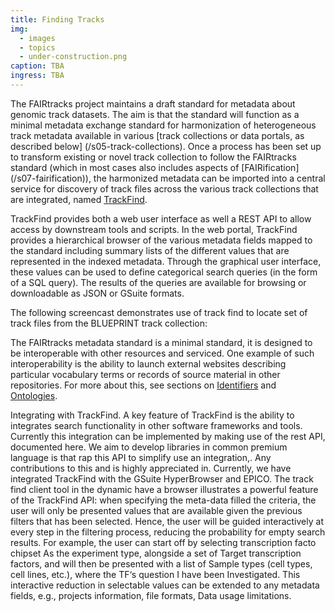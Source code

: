 ```yaml
---
title: Finding Tracks
img:
  - images
  - topics
  - under-construction.png
caption: TBA
ingress: TBA
---
```


The FAIRtracks project maintains a draft standard for metadata about genomic track datasets. The aim
is that the standard will function as a minimal metadata exchange standard for harmonization of
heterogeneous track metadata available in various [track collections or data portals, as described
below] (/s05-track-collections). Once a process has been set up to transform existing or novel track
collection to follow the FAIRtracks standard (which in most cases also includes aspects of
[FAIRification] (/s07-fairification)), the harmonized metadata can be imported into a central
service for discovery of track files across the various track collections that are integrated, named
[TrackFind](/pages/servicesrvices#trackfind).

TrackFind provides both a web user interface as well a REST API to allow access by downstream tools
and scripts. In the web portal, TrackFind provides a hierarchical browser of the various metadata
fields mapped to the standard including summary lists of the different values that are represented
in the indexed metadata. Through the graphical user interface, these values can be used to define
categorical search queries (in the form of a SQL query). The results of the queries are available
for browsing or downloadable as JSON or GSuite formats.

The following screencast demonstrates use of track find to locate set of track files from the
BLUEPRINT track collection:

The FAIRtracks metadata standard is a minimal standard, it is designed to be interoperable with
other resources and serviced. One example of such interoperability is the ability to launch external
websites describing particular vocabulary terms or records of source material in other repositories.
For more about this, see sections on [Identifiers](/topics-08-identifiers) and
[Ontologies](topics-09-ontologies).

Integrating with TrackFind. A key feature of TrackFind is the ability to integrates search
functionality in other software frameworks and tools. Currently this integration can be implemented
by making use of the rest API, documented here. We aim to develop libraries in common premium
language is that rap this API to simplify use an integration,. Any contributions to this and is
highly appreciated in. Currently, we have integrated TrackFind with the GSuite HyperBrowser and
EPICO. The track find client tool in the dynamic have a browser illustrates a powerful feature of
the TrackFind API: when specifying the meta-data filled the criteria, the user will only be
presented values that are available given the previous filters that has been selected. Hence, the
user will be guided interactively at every step in the filtering process, reducing the probability
for empty search results. For example, the user can start off by selecting transcription facto
chipset As the experiment type, alongside a set of Target transcription factors, and will then be
presented with a list of Sample types (cell types, cell lines, etc.), where the TF‘s question I have
been Investigated. This interactive reduction in selectable values can be extended to any metadata
fields, e.g., projects information, file formats, Data usage limitations.
